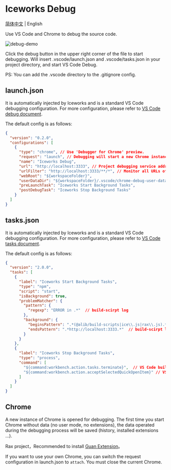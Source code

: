 # Iceworks Debug

[简体中文]((./debug.md)) | English

Use VS Code and Chrome to debug the source code.

![debug-demo](https://img.alicdn.com/tfs/TB1vCixhP39YK4jSZPcXXXrUFXa-1200-695.gif)

Click the debug button in the upper right corner of the file to start debugging. Will insert .vscode/launch.json and .vscode/tasks.json in your project directory, and start VS Code Debug.

PS: You can add the .vscode directory to the .gitignore config.

## launch.json

It is automatically injected by Iceworks and is a standard VS Code debugging configuration. For more configuration, please refer to [VS Code debug document](https://code.visualstudio.com/docs/editor/debugging#_launch-configurations).

 The default config is as follows:

```json
{
  "version": "0.2.0",
  "configurations": [
    {
      "type": "chrome", // Use 'Debugger for Chrome' preview.
      "request": "launch", // Debugging will start a new Chrome instance, replace 'attach' can select the current Chrome instance, but Chrome needs to be restarted
      "name": "Iceworks Debug", 
      "url": "http://localhost:3333", // Project debugging service address
      "urlFilter": "http://localhost:3333/**/*", // Monitor all URLs of the project debugging service
      "webRoot": "${workspaceFolder}",
      "userDataDir": "${workspaceFolder}/.vscode/chrome-debug-user-data", // Used to save Chrome user data (such as installed browser extensions)
      "preLaunchTask": "Iceworks Start Background Tasks",
      "postDebugTask": "Iceworks Stop Background Tasks"
    }
  ]
}
```

## tasks.json

It is automatically injected by Iceworks and is a standard VS Code debugging configuration. For more configuration, please refer to [VS Code tasks document]( https://code.visualstudio.com/docs/editor/tasks#vscode).

 The default config is as follows:

```json
{
  "version": "2.0.0",
  "tasks": [
    {
      "label": "Iceworks Start Background Tasks",
      "type": "npm",
      "script": "start",
      "isBackground": true,
      "problemMatcher": {
        "pattern": {
          "regexp": "ERROR in .*"  // build-scirpt log
        },
        "background": {
          "beginsPattern": ".*(@alib/build-scripts|ice\\.js|rax\\.js).*", // build-scirpt log
          "endsPattern": ".*http://localhost:3333.*"  // build-scirpt log
        }
      }
    },
    {
      "label": "Iceworks Stop Background Tasks",
      "type": "process",
      "command": [
        "${command:workbench.action.tasks.terminate}",  // VS Code built-in command
        "${command:workbench.action.acceptSelectedQuickOpenItem}" // VS Code built-in command
      ]
    }
  ]
}

```
## Chrome 

A new instance of Chrome is opened for debugging. The first time you start Chrome without data (no user mode, no extensions), the data operated during the debugging process will be saved (history, installed extensions ...).

Rax project，Recommended to install [Guan Extension](https://chrome.google.com/webstore/detail/guan-extension/jfalnandddhgfnmejfgjgfbfnnkhljog)。

If you want to use your own Chrome, you can switch the request configuration in launch.json to `attach`. You must close the current Chrome.
